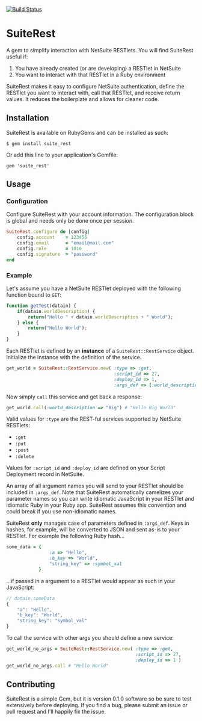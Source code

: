 [![Build Status](https://travis-ci.org/apbendi/suite_rest.svg?branch=master)](https://travis-ci.org/apbendi/suite_rest)

# SuiteRest

A gem to simplify interaction with NetSuite RESTlets. You will find SuiteRest useful if:

 1. You have already created (or are developing) a RESTlet in NetSuite
 2. You want to interact with that RESTlet in a Ruby environment
 
SuiteRest makes it easy to configure NetSuite authentication, define the RESTlet you want to interact with, call that RESTlet, and receive return values. It reduces the boilerplate and allows for cleaner code.

## Installation

SuiteRest is available on RubyGems and can be installed as such:

    $ gem install suite_rest

Or add this line to your application's Gemfile:

    gem 'suite_rest'

 
## Usage

### Configuration

Configure SuiteRest with your account information. The configuration block is global and needs only be done once per session.

```Ruby
SuiteRest.configure do |config|
	config.account    = 123456
	config.email      = "email@mail.com"
	config.role       = 1010
	config.signature  = "password"
end
```


### Example

Let's assume you have a NetSuite RESTlet deployed with the following function bound to `GET`:

```JavaScript
function getTest(datain) {
	if(datain.worldDescription) {
		return("Hello " + datain.worldDescription + " World");
	} else {
		return("Hello World");
	}
}
```

Each RESTlet is defined by an **instance** of a `SuiteRest::RestService` object. Initialize the instance with the definition of the service.

```Ruby
get_world = SuiteRest::RestService.new( :type => :get,
  										:script_id => 27,
  										:deploy_id => 1,
  										:args_def => [:world_description] )
```
      
Now simply `call` this service and get back a response:

```Ruby
get_world.call(:world_description => "Big") # "Hello Big World"
```

Valid values for `:type` are the REST-ful services supported by NetSuite RESTlets:

 * `:get`
 * `:put`
 * `:post`
 * `:delete`

Values for `:script_id` and `:deploy_id` are defined on your Script Deployment record in NetSuite.

An array of all argument names you will send to your RESTlet should be included in `:args_def`. Note that SuiteRest automatically camelizes your parameter names so you can write idiomatic JavaScript in your RESTlet and idiomatic Ruby in your Ruby app. SuiteRest assumes this convention and could break if you use non-idiomatic names.

SuiteRest **only** manages case of parameters defined in `:args_def`. Keys in hashes, for example, will be converted to JSON and sent as-is to your RESTlet. For example the following Ruby hash…

```Ruby
some_data = {
				:a => "Hello",
				:b_key => "World",
				"string_key" => :symbol_val
			}
```

…if passed in a argument to a RESTlet would appear as such in your JavaScript:

```JavaScript
// datain.someData
{
	"a": "Hello",
	"b_key": "World",
	"string_key": "symbol_val"
}
```

To call the service with other args you should define a new service:

```Ruby
get_world_no_args = SuiteRest::RestService.new( :type => :get,
  												:script_id => 27,
  												:deploy_id => 1 )
get_world_no_args.call # "Hello World"
```

## Contributing

SuiteRest is a simple Gem, but it is version 0.1.0 software so be sure to test extensively before deploying. If you find a bug, please submit an issue or pull request and I'll happily fix the issue.

